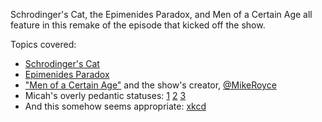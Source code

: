 Schrodinger's Cat, the Epimenides Paradox, and Men of a Certain Age all feature in this remake of the episode that kicked off the show.

Topics covered:

- [Schrodinger's Cat](http://en.wikipedia.org/wiki/Schr%C3%B6dinger's_cat)
- [Epimenides Paradox](http://en.wikipedia.org/wiki/Epimenides_paradox)
- ["Men of a Certain Age"](http://en.wikipedia.org/wiki/Men_of_a_Certain_Age) and the show's creator, [@MikeRoyce](https://twitter.com/MikeRoyce)
- Micah's overly pedantic statuses:  [1](https://twitter.com/micahtredding/status/255187768769126400)
[2](https://twitter.com/micahtredding/status/184647510197944321)
[3](https://twitter.com/micahtredding/status/184647916017819653)
- And this somehow seems appropriate: [xkcd](http://xkcd.com/1120/)